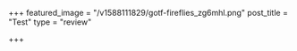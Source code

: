 +++
featured_image = "/v1588111829/gotf-fireflies_zg6mhl.png"
post_title = "Test"
type = "review"

+++

